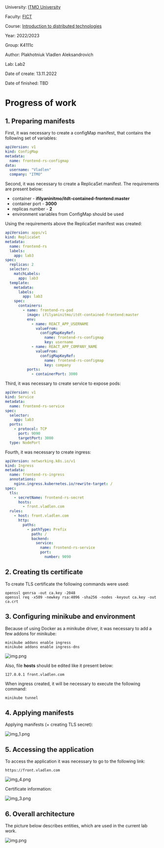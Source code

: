 University: [ITMO University](https://itmo.ru/ru/)

Faculty: [FICT](https://fict.itmo.ru)

Course: [Introduction to distributed technologies](https://github.com/itmo-ict-faculty/introduction-to-distributed-technologies)

Year: 2022/2023

Group: K4111c

Author: Plakhotniuk Vladlen Aleksandrovich

Lab: Lab2

Date of create: 13.11.2022

Date of finished: TBD

# Progress of work
## 1. Preparing manifests
First, it was necessary to create a configMap manifest, that contains the following set of variables:
```yaml
apiVersion: v1
kind: ConfigMap
metadata:
  name: frontend-rs-configmap
data:
  username: "Vladlen"
  company: "ITMO"
```

Second, it was necessary to create a ReplicaSet manifest.
The requirements are present below:
* container - **ifilyaninitmo/itdt-contained-frontend:master**
* container port - **3000**
* replicas number - **2**
* environment variables from ConfigMap should be used
    
Using the requirements above the ReplicaSet manifest was created:
```yaml
apiVersion: apps/v1
kind: ReplicaSet
metadata:
  name: frontend-rs
  labels:
    app: lab3
spec:
  replicas: 2
  selector:
    matchLabels:
      app: lab3
  template:
    metadata:
      labels:
        app: lab3
    spec:
      containers:
        - name: frontend-rs-pod
          image: ifilyaninitmo/itdt-contained-frontend:master
          env:
            - name: REACT_APP_USERNAME
              valueFrom:
                configMapKeyRef:
                  name: frontend-rs-configmap
                  key: username
            - name: REACT_APP_COMPANY_NAME
              valueFrom:
                configMapKeyRef:
                  name: frontend-rs-configmap
                  key: company
          ports:
            - containerPort: 3000
```

Third, it was necessary to create service to expose pods:
```yaml
apiVersion: v1
kind: Service
metadata:
  name: frontend-rs-service
spec:
  selector:
    app: lab3
  ports:
    - protocol: TCP
      port: 9090
      targetPort: 3000
  type: NodePort
```

Fourth, it was necessary to create ingress:
```yaml
apiVersion: networking.k8s.io/v1
kind: Ingress
metadata:
  name: frontend-rs-ingress
  annotations:
    nginx.ingress.kubernetes.io/rewrite-target: /
spec:
  tls:
    - secretName: frontend-rs-secret
      hosts:
        - front.vladlen.com
  rules:
    - host: front.vladlen.com
      http:
        paths:
          - pathType: Prefix
            path: /
            backend:
              service:
                name: frontend-rs-service
                port:
                  number: 9090
```

## 2. Creating tls certificate
To create TLS certificate the following commands were used:
```
openssl genrsa -out ca.key -2048
openssl req -x509 -newkey rsa:4096 -sha256 -nodes -keyout ca.key -out ca.crt
```

## 3. Configuring minikube and environment
Because of using Docker as a minikube driver, it was necessary to add a few addons for minikube:
```
minikube addons enable ingress
minikube addons enable ingress-dns
```

![img.png](resources/img.png)

Also, file **hosts** should be edited like it present below:
```
127.0.0.1 front.vladlen.com
```

When ingress created, it will be necessary to execute the following command:
```
minikube tunnel
```

## 4. Applying manifests
Applying manifests (+ creating TLS secret):

![img_1.png](resources/img_1.png)

## 5. Accessing the application
To access the application it was necessary to go to the following link:
```
https://front.vladlen.com
```

![img_4.png](resources/img_4.png)

Certificate information:

![img_3.png](resources/img_3.png)

## 6. Overall architecture
The picture below describes entities, which are used in the current lab work.

![img.png](resources/img_5.png)